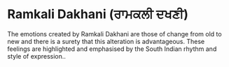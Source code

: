 # Ramkali Dakhani (ਰਾਮਕਲੀ ਦਖਣੀ)

The emotions created by Ramkali Dakhani are those of change from old to new and there is a surety that this alteration is advantageous. These feelings are highlighted and emphasised by the South Indian rhythm and style of expression..